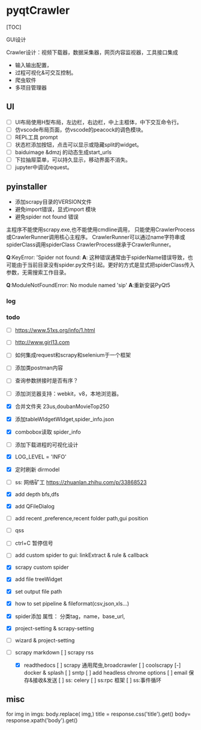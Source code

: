 # pyqtCrawler



[TOC]



GUI设计

Crawler设计：视频下载器，数据采集器，网页内容监视器，工具接口集成

* 输入输出配置，
* 过程可视化&可交互控制。
* 爬虫软件
* 多项目管理器

## UI
- [ ] UI布局使用H型布局，左边栏，右边栏，中上主框体，中下交互命令行。
- [ ] 仿vscode布局页面，仿vscode的peacock的调色模块。
- [ ] REPL工具 prompt
- [ ] 状态栏添加按钮，点击可以显示或隐藏split的widget。
- [ ] baiduimage &dmzj 的动态生成start_urls 
- [ ] 下拉抽屉菜单，可以持久显示，移动界面不消失。
- [ ] jupyter中调试request。

## pyinstaller
* 添加scrapy目录的VERSION文件
* 避免import错误，显式import 模块
* 避免spider not found 错误


主程序不能使用scrapy.exe,也不能使用cmdline调用，
只能使用CrawlerProcess或CrawlerRunner调用核心主程序。
CrawlerRunner可以通过name字符串或spiderClass调用spiderClass
CrawlerProcess继承于CrawlerRunner。

**Q**:KeyError: 'Spider not found: 
**A**: 这种错误通常由于spiderName错误导致，也可能由于当前目录没有spider.py文件引起。更好的方式是显式把spiderClass传入参数，无需搜索工作目录。

**Q**:ModuleNotFoundError: No module named 'sip'
**A**:重新安装PyQt5

### log


### todo
- [ ] https://www.51xs.org/info/1.html
- [ ]  http://www.girl13.com  
- [ ] 如何集成request和scrapy和selenium于一个框架
- [ ] 添加类postman内容
- [ ] 查询参数拼接时是否有序？
- [ ]  添加浏览器支持：webkit，v8，本地浏览器。

- [x] 合并文件夹 23us,doubanMovieTop250 
- [x] 添加tableWIdgetWIdget,spider_info.json
- [x] combobox读取 spider_info
- [ ] 添加下载进程的可视化设计

- [x]  LOG_LEVEL = 'INFO'
- [x]  定时刷新 dirmodel
- [ ]  ss: 网络矿工  https://zhuanlan.zhihu.com/p/33868523
- [x] add depth bfs,dfs
- [x] add QFileDialog

- [ ] add recent ,preference,recent folder path,gui position
- [ ] qss
- [ ] ctrl+C 暂停信号
- [ ] add custom spider to gui: linkExtract & rule & callback
- [x] scrapy custom spider
- [x] add file treeWidget
- [x]  set output file path

- [x] how to set pipeline & fileformat(csv,json,xls...)
- [x] spider添加 属性： 分类tag，name，base_url,
- [x] project-setting & scrapy-setting 
- [ ] wizard & project-setting
- [ ] scrapy markdown
  [ ] scrapy rss 
  - [x]  readthedocs
  [ ] scrapy 通用爬虫,broadcrawler
  [ ] coolscrapy
  [-] docker & splash
  [ ] smtp
  [ ] add headless chrome options
  [ ] email 保存&接收&发送
  [ ] ss: celery
  [ ] ss:rpc 框架
  [ ] ss:事件循环


## misc

for img in imgs:
    body.replace( img,)
title = response.css('title').get()
body= response.xpath('body').get()


